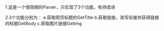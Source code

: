 1.这是一个很简陋的Parser，只实现了3个功能，有待改进

2.3个功能分别为：
  a.获取网页标题的GetTitle
  b.获取链接，改写衔接并获得链接的标题GetBody
  c.获取图片链接GetImg
